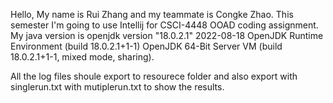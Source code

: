 Hello, My name is Rui Zhang and my teammate is Congke Zhao. This semester I'm going to use 
Intellij for CSCI-4448 OOAD coding assignment. My java version is openjdk version "18.0.2.1" 2022-08-18
OpenJDK Runtime Environment (build 18.0.2.1+1-1)
OpenJDK 64-Bit Server VM (build 18.0.2.1+1-1, mixed mode, sharing).

All the log files shoule export to resourece folder and also export with singlerun.txt with mutiplerun.txt to show the results.
